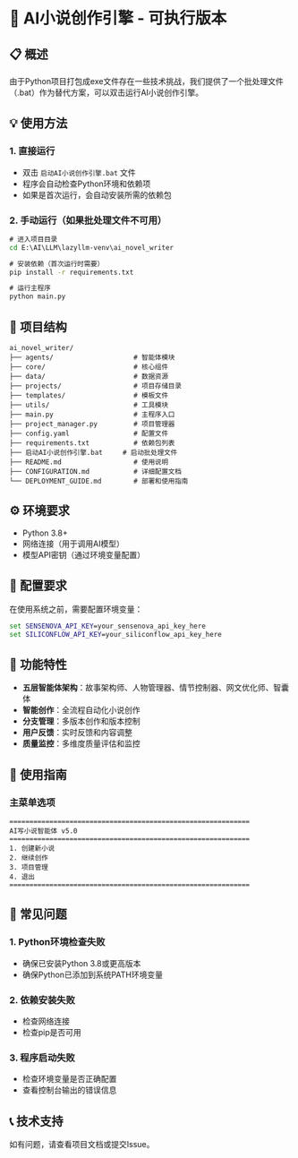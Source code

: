 # 🚀 AI小说创作引擎 - 可执行版本

## 📋 概述

由于Python项目打包成exe文件存在一些技术挑战，我们提供了一个批处理文件（.bat）作为替代方案，可以双击运行AI小说创作引擎。

## 💡 使用方法

### 1. 直接运行
- 双击 `启动AI小说创作引擎.bat` 文件
- 程序会自动检查Python环境和依赖项
- 如果是首次运行，会自动安装所需的依赖包

### 2. 手动运行（如果批处理文件不可用）
```cmd
# 进入项目目录
cd E:\AI\LLM\lazyllm-venv\ai_novel_writer

# 安装依赖（首次运行时需要）
pip install -r requirements.txt

# 运行主程序
python main.py
```

## 📁 项目结构

```
ai_novel_writer/
├── agents/                    # 智能体模块
├── core/                      # 核心组件
├── data/                      # 数据资源
├── projects/                  # 项目存储目录
├── templates/                 # 模板文件
├── utils/                     # 工具模块
├── main.py                    # 主程序入口
├── project_manager.py         # 项目管理器
├── config.yaml                # 配置文件
├── requirements.txt           # 依赖包列表
├── 启动AI小说创作引擎.bat     # 启动批处理文件
├── README.md                  # 使用说明
├── CONFIGURATION.md           # 详细配置文档
└── DEPLOYMENT_GUIDE.md        # 部署和使用指南
```

## ⚙️ 环境要求

- Python 3.8+
- 网络连接（用于调用AI模型）
- 模型API密钥（通过环境变量配置）

## 🔐 配置要求

在使用系统之前，需要配置环境变量：

```cmd
set SENSENOVA_API_KEY=your_sensenova_api_key_here
set SILICONFLOW_API_KEY=your_siliconflow_api_key_here
```

## 🚀 功能特性

- **五层智能体架构**：故事架构师、人物管理器、情节控制器、网文优化师、智囊体
- **智能创作**：全流程自动化小说创作
- **分支管理**：多版本创作和版本控制
- **用户反馈**：实时反馈和内容调整
- **质量监控**：多维度质量评估和监控

## 📖 使用指南

### 主菜单选项
```
============================================================
AI写小说智能体 v5.0
============================================================
1. 创建新小说
2. 继续创作
3. 项目管理
4. 退出
============================================================
```

## 🔧 常见问题

### 1. Python环境检查失败
- 确保已安装Python 3.8或更高版本
- 确保Python已添加到系统PATH环境变量

### 2. 依赖安装失败
- 检查网络连接
- 检查pip是否可用

### 3. 程序启动失败
- 检查环境变量是否正确配置
- 查看控制台输出的错误信息

## 📞 技术支持

如有问题，请查看项目文档或提交Issue。